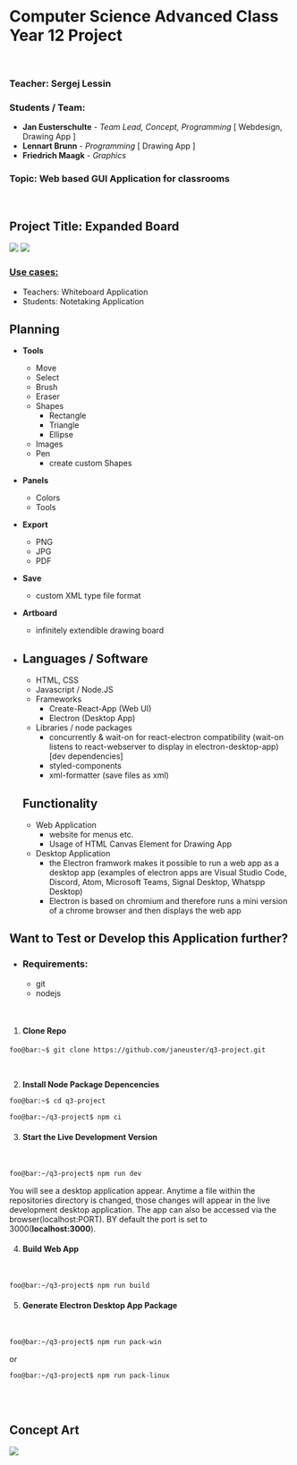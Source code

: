 # Computer Science Advanced Class Year 12 Project

<br>

### Teacher: Sergej Lessin

### Students / Team: 
- **Jan Eusterschulte** - *Team Lead, Concept, Programming* [ Webdesign, Drawing App ]
- **Lennart Brunn** - *Programming* [ Drawing App ] 
- **Friedrich Maagk** - *Graphics*

### Topic: Web based GUI Application for classrooms

<br/>

## Project Title: **Expanded Board**

<img src="concept-art/logoish_256x.png"/>
<img src="concept-art/favicon_128x.png"/>

### <u>Use cases:</u> 

- Teachers: Whiteboard Application
- Students: Notetaking Application

## Planning

- **Tools**
  - Move
  - Select
  - Brush
  - Eraser
  - Shapes
    - Rectangle
    - Triangle
    - Ellipse
  - Images
  - Pen
    - create custom Shapes
- **Panels**
  - Colors
  - Tools
- **Export**
  - PNG
  - JPG
  - PDF
- **Save**
  - custom XML type file format
- **Artboard**
  - infinitely extendible drawing board


- ## Languages / Software
    - HTML, CSS
    - Javascript / Node.JS
    - Frameworks
        - Create-React-App (Web UI)
        - Electron (Desktop App)
    - Libraries / node packages
        - concurrently & wait-on for react-electron compatibility (wait-on listens to react-webserver to display in electron-desktop-app) [dev dependencies]
        - styled-components
        - xml-formatter (save files as xml)

    

    ## Functionality 

    - Web Application
      - website for menus etc.
      - Usage of HTML Canvas Element for Drawing App
    - Desktop Application
        - the Electron framwork makes it possible to run a web app as a desktop app (examples of electron apps are Visual Studio Code, Discord, Atom, Microsoft Teams, Signal Desktop, Whatspp Desktop)
        - Electron is based on chromium and therefore runs a mini version of a chrome browser and then displays the web app

## Want to Test or Develop this Application further?

- ### Requirements:
	- git
	- nodejs

<br/>

1. #### **Clone Repo**
```bash
foo@bar:~$ git clone https://github.com/janeuster/q3-project.git
```

<br/>

2. **Install Node Package Depencencies** 

```bash
foo@bar:~$ cd q3-project
```



```bash
foo@bar:~/q3-project$ npm ci
```
3. #### **Start the Live Development Version**

<br/>

```bash
foo@bar:~/q3-project$ npm run dev
```
You will see a desktop application appear. Anytime a file within the repositories directory is changed, those changes will appear in the live development desktop application.
The app can also be accessed via the browser(localhost:PORT). BY default the port is set to 3000(**localhost:3000**).

4. #### **Build Web App**

<br/>

```bash
foo@bar:~/q3-project$ npm run build
```
5. #### **Generate Electron Desktop App Package**

<br/>

```bash
foo@bar:~/q3-project$ npm run pack-win
```
or
```bash
foo@bar:~/q3-project$ npm run pack-linux
```

<br/>
<br/>

## Concept Art

![](concept-art/q3-project.png)

